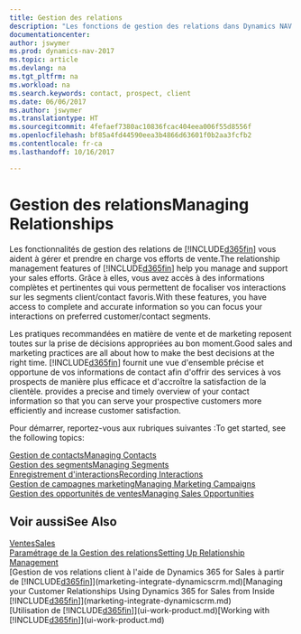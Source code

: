 ```yaml
---
title: Gestion des relations
description: "Les fonctions de gestion des relations dans Dynamics NAV prennent en charge vos efforts en matière de vente et vous permettent d'accéder à des informations sur les contacts et les prospects afin de pouvoir servir vos clients efficacement."
documentationcenter: 
author: jswymer
ms.prod: dynamics-nav-2017
ms.topic: article
ms.devlang: na
ms.tgt_pltfrm: na
ms.workload: na
ms.search.keywords: contact, prospect, client
ms.date: 06/06/2017
ms.author: jswymer
ms.translationtype: HT
ms.sourcegitcommit: 4fefaef7380ac10836fcac404eea006f55d8556f
ms.openlocfilehash: bf85a4fd44590eea3b4866d63601f0b2aa3fcfb2
ms.contentlocale: fr-ca
ms.lasthandoff: 10/16/2017

---
```

# <a name="managing-relationships"></a><span data-ttu-id="3e74d-103">Gestion des relations</span><span class="sxs-lookup"><span data-stu-id="3e74d-103">Managing Relationships</span></span>
<span data-ttu-id="3e74d-104">Les fonctionnalités de gestion des relations de [!INCLUDE[d365fin](includes/d365fin_md.md)] vous aident à gérer et prendre en charge vos efforts de vente.</span><span class="sxs-lookup"><span data-stu-id="3e74d-104">The relationship management features of [!INCLUDE[d365fin](includes/d365fin_md.md)] help you manage and support your sales efforts.</span></span> <span data-ttu-id="3e74d-105">Grâce à elles, vous avez accès à des informations complètes et pertinentes qui vous permettent de focaliser vos interactions sur les segments client/contact favoris.</span><span class="sxs-lookup"><span data-stu-id="3e74d-105">With these features, you have access to complete and accurate information so you can focus your interactions on preferred customer/contact segments.</span></span>

<span data-ttu-id="3e74d-106">Les pratiques recommandées en matière de vente et de marketing reposent toutes sur la prise de décisions appropriées au bon moment.</span><span class="sxs-lookup"><span data-stu-id="3e74d-106">Good sales and marketing practices are all about how to make the best decisions at the right time.</span></span> [!INCLUDE[d365fin](includes/d365fin_md.md)]<span data-ttu-id="3e74d-107"> fournit une vue d'ensemble précise et opportune de vos informations de contact afin d'offrir des services à vos prospects de manière plus efficace et d'accroître la satisfaction de la clientèle.</span><span class="sxs-lookup"><span data-stu-id="3e74d-107"> provides a precise and timely overview of your contact information so that you can serve your prospective customers more efficiently and increase customer satisfaction.</span></span>

<span data-ttu-id="3e74d-108">Pour démarrer, reportez-vous aux rubriques suivantes :</span><span class="sxs-lookup"><span data-stu-id="3e74d-108">To get started, see the following topics:</span></span>

[<span data-ttu-id="3e74d-109">Gestion de contacts</span><span class="sxs-lookup"><span data-stu-id="3e74d-109">Managing Contacts</span></span>](marketing-contacts.md)  
[<span data-ttu-id="3e74d-110">Gestion des segments</span><span class="sxs-lookup"><span data-stu-id="3e74d-110">Managing Segments</span></span>](marketing-segments.md)  
[<span data-ttu-id="3e74d-111">Enregistrement d'interactions</span><span class="sxs-lookup"><span data-stu-id="3e74d-111">Recording Interactions</span></span>](marketing-interactions.md)  
[<span data-ttu-id="3e74d-112">Gestion de campagnes marketing</span><span class="sxs-lookup"><span data-stu-id="3e74d-112">Managing Marketing Campaigns</span></span>](marketing-campaigns.md)  
[<span data-ttu-id="3e74d-113">Gestion des opportunités de ventes</span><span class="sxs-lookup"><span data-stu-id="3e74d-113">Managing Sales Opportunities</span></span>](marketing-manage-sales-opportunities.md)

## <a name="see-also"></a><span data-ttu-id="3e74d-114">Voir aussi</span><span class="sxs-lookup"><span data-stu-id="3e74d-114">See Also</span></span>
[<span data-ttu-id="3e74d-115">Ventes</span><span class="sxs-lookup"><span data-stu-id="3e74d-115">Sales</span></span>](sales-manage-sales.md)  
[<span data-ttu-id="3e74d-116">Paramétrage de la Gestion des relations</span><span class="sxs-lookup"><span data-stu-id="3e74d-116">Setting Up Relationship Management</span></span>](marketing-setup-marketing.md)  
<span data-ttu-id="3e74d-117">[Gestion de vos relations client à l'aide de Dynamics 365 for Sales à partir de [!INCLUDE[d365fin](includes/d365fin_md.md)]](marketing-integrate-dynamicscrm.md)</span><span class="sxs-lookup"><span data-stu-id="3e74d-117">[Managing your Customer Relationships Using Dynamics 365 for Sales from Inside [!INCLUDE[d365fin](includes/d365fin_md.md)]](marketing-integrate-dynamicscrm.md)</span></span>  
<span data-ttu-id="3e74d-118">[Utilisation de [!INCLUDE[d365fin](includes/d365fin_md.md)]](ui-work-product.md)</span><span class="sxs-lookup"><span data-stu-id="3e74d-118">[Working with [!INCLUDE[d365fin](includes/d365fin_md.md)]](ui-work-product.md)</span></span>  

